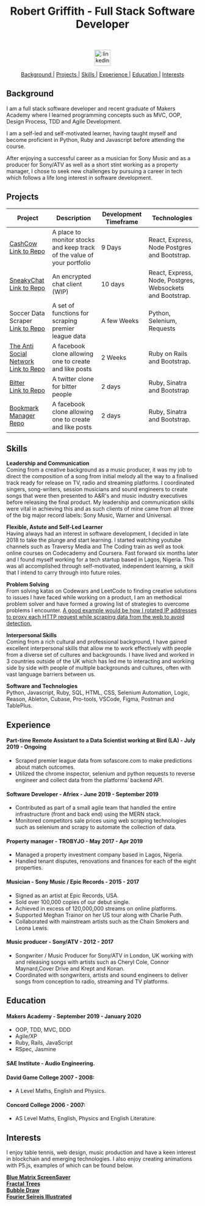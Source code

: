 <h1 align="center">Robert Griffith - Full Stack Software Developer</h1>

<div align="center">
  
<a href="https://sourcerer.io/bibbycodes"><img src="https://img.shields.io/badge/JavaScript-405%20commits-orange.svg" alt=""></a>
<a href="https://sourcerer.io/bibbycodes"><img src="https://img.shields.io/badge/Ruby-299%20commits-orange.svg" alt=""></a>
<a href="https://sourcerer.io/bibbycodes"><img src="https://img.shields.io/badge/SQL-297%20commits-orange.svg" alt=""></a>
<a href="https://sourcerer.io/bibbycodes"><img src="https://img.shields.io/badge/Python-21%20commits-orange.svg" alt=""></a>
<a href="https://sourcerer.io/bibbycodes"><img src="https://img.shields.io/badge/HTML-313%20commits-orange.svg" alt=""></a>
<a href="https://sourcerer.io/bibbycodes"><img src="https://img.shields.io/badge/CSS-431%20commits-orange.svg" alt=""></a>
</div>

<div align="center"><a href="https://www.linkedin.com/in/robert-griffith-10281619b/">
<img src="https://www.iconfinder.com/data/icons/free-social-icons/67/linkedin_circle_color-512.png" alt="linkedin" hspace="15" height="42" width="42"></a></div>


<div align="center">

[Background ](#background) |
[Projects ](#projects) |
[Skills ](#skills) |
[Experience ](#experience) |
[Education ](#education) |
[Interests ](#interests)

</div>

## Background

I am a full stack software developer and recent graduate of Makers Academy where I learned programming concepts such as MVC, OOP, Design Process, TDD and Agile Development.

I am a self-led and self-motivated learner, having taught myself and become proficient in Python, Ruby and Javascript before attending the course. 

After enjoying a successful career as a musician for Sony Music and as a producer for Sony/ATV as well as a short stint working as a property manager, I chose to seek new challenges by pursuing a career in tech which follows a life long interest in software development.

## Projects

| Project       | Description         | Development Timeframe | Technologies  |
|-------------|-----------------------|-----------------------|---------------|
| [CashCow](https://cashcow2020.herokuapp.com/) <br> [Link to Repo](https://github.com/CodeKrakken/cashcow)| A place to monitor stocks and keep track of the value of your portfolio | 9 Days | React, Express, Node Postgres and Bootstrap. |
| [SneakyChat](https://sneakychat2020.herokuapp.com/) <br> [Link to Repo](https://github.com/bibbycodes/sneakyChat) | An encrypted chat client (WIP) | 10 days | React, Express, Node, Postgres, Websockets and Bootstrap. |
| Soccer Data Scraper <br> [Link to Repo](https://github.com/bibbycodes/soccer_scraper) | A set of functions for scraping premier league data  | A few Weeks | Python, Selenium, Requests |
| [The Anti Social Network](https://safe-caverns-35797.herokuapp.com/) <br> [Link to Repo](https://github.com/natyeo/acebook-antisocial-network) | A facebook clone allowing one to create and like posts | 2 Weeks | Ruby on Rails and Bootstrap. |
| [Bitter](https://bitter2020.herokuapp.com/) <br> [Link to Repo](https://github.com/bibbycodes/chitter-challenge) | A twitter clone for bitter people | 2 days | Ruby, Sinatra and Bootstrap |
| [Bookmark Manager](https://stark-crag-50573.herokuapp.com/bookmarks) <br> [Repo](https://github.com/bibbycodes/bookmarks) | A facebook clone allowing one to create and like posts | 2 days | Ruby, Sinatra and Bootstrap. |

## Skills

**Leadership and Communication** <br>
Coming from a creative background as a music producer, it was my job to direct the composition of a song from initial melody all the way to a finalised track ready for release on TV, radio and streaming platforms. I coordinated singers, song-writers, session musicians and sound engineers to create songs that were then presented to A&R's and music industry executives before releasing the final product. My leadership and communication skills were vital in achieving this and as such clients of mine came from all three of the big major record labels: Sony Music, Warner and Universal.

**Flexible, Astute and Self-Led Learner** <br>
Having always had an interest in software development, I decided in late 2018 to take the plunge and start learning. I started watching youtube channels such as Traversy Media and The Coding train as well as took online courses on Codecademy and Coursera. Fast forward six months later and I found myself working for a tech startup based in Lagos, Nigeria. This was all accomplished through self-motivated, independent learning, a skill that I intend to carry through into future roles.

**Problem Solving** <br>
From solving katas on Codewars and LeetCode to finding creative solutions to issues I have faced while working on a product, I am an methodical problem solver and have formed a growing list of strategies to overcome problems I encounter. [A good example would be how I rotated IP addresses to proxy each HTTP request while scraping data from the web to avoid detection.](https://github.com/bibbycodes/soccer_scraper/blob/master/soccer.py)

**Interpersonal Skills** <br>
Coming from a rich cultural and professional background, I have gained excellent interpersonal skills that allow me to work effectively with people from a diverse set of cultures and backgrounds. I have lived and worked in 3 countries outside of the UK which has led me to interacting and workiing side by side with people of multiple backgrounds and cultures, often with vast language barriers between us.

**Software and Technologies** <br>
Python, Javascript, Ruby, SQL, HTML, CSS, Selenium Automation, Logic, Reason, Ableton, Cubase, Pro-tools, VSCode, Figma, Postman and TablePlus.

## Experience

#### Part-time Remote Assistant to a Data Scientist working at Bird (LA) - July 2019 - Ongoing

* Scraped premier league data from sofascore.com to make predictions about match outcomes.
* Utilized the chrome inspector, selenium and python requests to reverse engineer and collect data from the platforms’ backend API.

#### Software Developer - Afriex - June 2019 - September 2019

* Contributed as part of a small agile team that handled the entire infrastructure (front and back end) using the MERN stack.
* Monitored competitors sale prices using web scraping technologies such as selenium and scrapy to automate the collection of data.

#### Property manager - TROBYJO - May 2017 - Apr 2019

* Managed a property investment company based in Lagos, Nigeria.
* Handled tenant disputes, renovations and finances for each of the eight properties.

#### Musician - Sony Music / Epic Records - 2015 - 2017

* Signed as an artist at Epic Records, USA.
* Sold over 100,000 copies of our debut single.
* Achieved in excess of 120,000,000 streams on online platforms.
* Supported Meghan Trainor on her US tour along with Charlie Puth.
* Collaborated with mainstream artists such as the Chain Smokers and Leona Lewis.

#### Music producer - Sony/ATV - 2012 - 2017

* Songwriter / Music Producer for Sony/ATV in London, UK working with and releasing songs with artists such as Cheryl Cole, Connor Maynard,Cover Drive and Krept and Konan.
* Coordinated with songwriters, artists and sound engineers to deliver songs from conception to radio, streaming and TV platforms.

## Education

#### Makers Academy - September 2019 - January 2020 
- OOP, TDD, MVC, DDD
- Agile/XP
- Ruby, Rails, JavaScript
- RSpec, Jasmine
#### SAE Institute - Audio Engineering.
#### David Game College 2007 - 2008: 
- A Level Maths, English and Physics.
#### Concord College 2006 - 2007: 
- AS Level Maths, English, Physics and English Literature.

## Interests

I enjoy table tennis, web design, music production and have a keen interest in blockchain and emerging technologies. I also enjoy creating animations with P5.js, examples of which can be found below.

**[Blue Matrix ScreenSaver](https://editor.p5js.org/robertgriff/sketches/H1QVfa5x4)** <br>
**[Fractal Trees](https://editor.p5js.org/robertgriff/sketches/ryI2pJOgE)** <br>
**[Bubble Draw](https://editor.p5js.org/robertgriff/sketches/rJ0gF_fgE)** <br>
**[Fourier Seireis Illustrated](https://editor.p5js.org/robertgriff/sketches/r1LOJsKgE)** <br>
